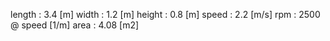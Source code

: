 length	 : 	3.4 [m]
width	 : 	1.2 [m]
height	 : 	0.8 [m]
speed	 : 	2.2 [m/s]
rpm	 : 	2500 @ speed [1/m]
area	 : 	4.08 [m2]
